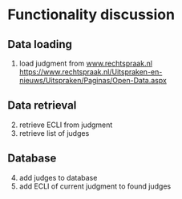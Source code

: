 # Functionality discussion

## Data loading
1. load judgment from www.rechtspraak.nl
https://www.rechtspraak.nl/Uitspraken-en-nieuws/Uitspraken/Paginas/Open-Data.aspx

## Data retrieval
2. retrieve ECLI from judgment
3. retrieve list of judges

## Database
4. add judges to database
5. add ECLI of current judgment to found judges
